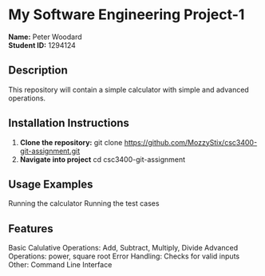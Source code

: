 # My Software Engineering Project-1

**Name:** Peter Woodard  
**Student ID:** 1294124

## Description
This repository will contain a simple calculator with simple and advanced operations.

## Installation Instructions
1. **Clone the repository:**
git clone https://github.com/MozzyStix/csc3400-git-assignment.git
2. **Navigate into project**
cd csc3400-git-assignment

## Usage Examples
Running the calculator
Running the test cases

## Features
Basic Calulative Operations: Add, Subtract, Multiply, Divide
Advanced Operations: power, square root
Error Handling: Checks for valid inputs
Other: Command Line Interface